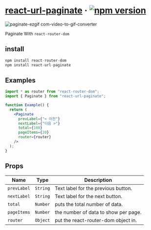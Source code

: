 # [react-url-paginate](https://www.npmjs.com/package/react-url-paginate) &middot; [![npm version](https://img.shields.io/badge/npm-v0.0.7-blue)](https://www.npmjs.com/package/react-url-paginate)

![paginate-ezgif com-video-to-gif-converter](https://github.com/reignkk1/react-url-paginate/assets/87847136/842ff5b2-5be7-40f2-95df-7d2456869923)

Paginate With `react-router-dom`

## install

```jsx
npm install react-router-dom
npm install react-url-paginate
```

## Examples

```jsx
import * as router from "react-router-dom";
import { Paginate } from "react-url-paginate";

function Example() {
  return (
    <Paginate
      prevLabel={"< 이전"}
      nextLabel={"다음 >"}
      total={100}
      pageItems={20}
      router={router}
    />
  );
}
```

## Props

| Name        | Type     | Description                          |
| ----------- | -------- | ------------------------------------ |
| `prevLabel` | `String` | Text label for the previous button.  |
| `nextLabel` | `String` | Text label for the next button.      |
| `total`     | `Number` | puts the total number of data.       |
| `pageItems` | `Number` | the number of data to show per page. |
| `router`    | `Object` | put the react-router-dom object in.  |
